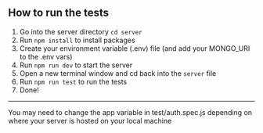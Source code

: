 ## How to run the tests

1. Go into the server directory `cd server`
2. Run `npm install` to install packages
3. Create your environment variable (.env) file (and add your MONGO_URI to the .env vars)
4. Run `npm run dev` to start the server
5. Open a new terminal window and cd back into the `server` file
5. Run `npm run test` to run the tests
6. Done!
---
You may need to change the app variable in test/auth.spec.js depending on where your server is hosted on your local machine